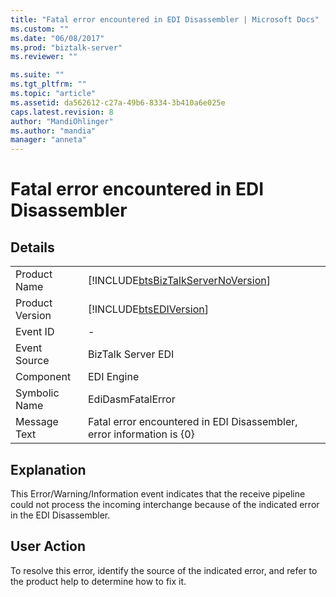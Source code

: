 ```yaml
---
title: "Fatal error encountered in EDI Disassembler | Microsoft Docs"
ms.custom: ""
ms.date: "06/08/2017"
ms.prod: "biztalk-server"
ms.reviewer: ""

ms.suite: ""
ms.tgt_pltfrm: ""
ms.topic: "article"
ms.assetid: da562612-c27a-49b6-8334-3b410a6e025e
caps.latest.revision: 8
author: "MandiOhlinger"
ms.author: "mandia"
manager: "anneta"
---
```

# Fatal error encountered in EDI Disassembler
## Details  
  
|                 |                                                                                    |
|-----------------|------------------------------------------------------------------------------------|
|  Product Name   | [!INCLUDE[btsBizTalkServerNoVersion](../includes/btsbiztalkservernoversion-md.md)] |
| Product Version |             [!INCLUDE[btsEDIVersion](../includes/btsediversion-md.md)]             |
|    Event ID     |                                         -                                          |
|  Event Source   |                                 BizTalk Server EDI                                 |
|    Component    |                                     EDI Engine                                     |
|  Symbolic Name  |                                 EdiDasmFatalError                                  |
|  Message Text   |       Fatal error encountered in EDI Disassembler, error information is {0}        |
  
## Explanation  
 This Error/Warning/Information event indicates that the receive pipeline could not process the incoming interchange because of the indicated error in the EDI Disassembler.  
  
## User Action  
 To resolve this error, identify the source of the indicated error, and refer to the product help to determine how to fix it.